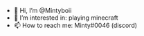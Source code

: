 - 👋 Hi, I’m @Mintyboii
- 👀 I’m interested in: playing minecraft
- 📫 How to reach me: Minty#0046 (discord)
